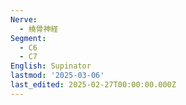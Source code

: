 ```yaml
---
Nerve:
  - 橈骨神経
Segment:
  - C6
  - C7
English: Supinator
lastmod: '2025-03-06'
last_edited: 2025-02-27T00:00:00.000Z
---
```



